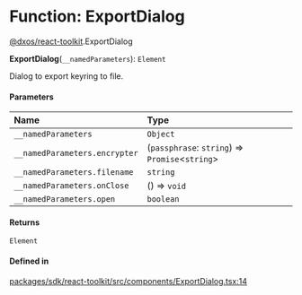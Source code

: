 # Function: ExportDialog

[@dxos/react-toolkit](../modules/dxos_react_toolkit.md).ExportDialog

**ExportDialog**(`__namedParameters`): `Element`

Dialog to export keyring to file.

#### Parameters

| Name | Type |
| :------ | :------ |
| `__namedParameters` | `Object` |
| `__namedParameters.encrypter` | (`passphrase`: `string`) => `Promise`<`string`\> |
| `__namedParameters.filename` | `string` |
| `__namedParameters.onClose` | () => `void` |
| `__namedParameters.open` | `boolean` |

#### Returns

`Element`

#### Defined in

[packages/sdk/react-toolkit/src/components/ExportDialog.tsx:14](https://github.com/dxos/dxos/blob/db8188dae/packages/sdk/react-toolkit/src/components/ExportDialog.tsx#L14)
